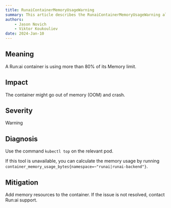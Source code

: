 ```yaml
---
title: RunaiContainerMemoryUsageWarning
summary: This article describes the RunaiContainerMemoryUsageWarning alert.
authors:
    - Jason Novich
    - Viktor Koukouliev
date: 2024-Jan-10
---
```


## Meaning

A Run:ai container is using more than 80% of its Memory limit.

## Impact

The container might go out of memory (OOM) and crash.

## Severity

Warning

## Diagnosis

Use the command `kubectl top` on the relevant pod. 

If this tool is unavailable, you can calculate the memory usage by running `container_memory_usage_bytes{namespace=~"runai|runai-backend"}`.

## Mitigation

Add memory resources to the container. 
If the issue is not resolved, contact Run:ai support.
